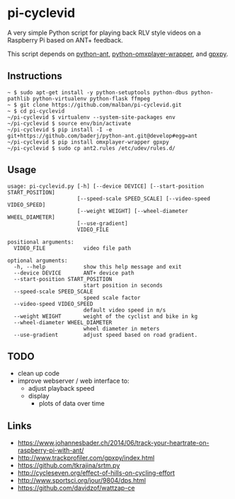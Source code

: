 # pi-cyclevid

A very simple Python script for playing back RLV style videos on a Raspberry Pi based on ANT+ feedback.

This script depends on [python-ant](https://github.com/baderj/python-ant), [python-omxplayer-wrapper](https://github.com/willprice/python-omxplayer-wrapper), and [gpxpy](https://github.com/tkrajina/gpxpy).

## Instructions

```
~ $ sudo apt-get install -y python-setuptools python-dbus python-pathlib python-virtualenv python-flask ffmpeg
~ $ git clone https://github.com/malban/pi-cyclevid.git
~ $ cd pi-cyclevid 
~/pi-cyclevid $ virtualenv --system-site-packages env
~/pi-cyclevid $ source env/bin/activate
~/pi-cyclevid $ pip install -I -e git+https://github.com/baderj/python-ant.git@develop#egg=ant
~/pi-cyclevid $ pip install omxplayer-wrapper gpxpy
~/pi-cyclevid $ sudo cp ant2.rules /etc/udev/rules.d/
```
## Usage

```
usage: pi-cyclevid.py [-h] [--device DEVICE] [--start-position START_POSITION]
                      [--speed-scale SPEED_SCALE] [--video-speed VIDEO_SPEED]
                      [--weight WEIGHT] [--wheel-diameter WHEEL_DIAMETER]
                      [--use-gradient]
                      VIDEO_FILE

positional arguments:
  VIDEO_FILE            video file path

optional arguments:
  -h, --help            show this help message and exit
  --device DEVICE       ANT+ device path
  --start-position START_POSITION
                        start position in seconds
  --speed-scale SPEED_SCALE
                        speed scale factor
  --video-speed VIDEO_SPEED
                        default video speed in m/s
  --weight WEIGHT       weight of the cyclist and bike in kg
  --wheel-diameter WHEEL_DIAMETER
                        wheel diameter in meters
  --use-gradient        adjust speed based on road gradient.
```

## TODO
* clean up code
* improve webserver / web interface to:
  * adjust playback speed
  * display
    * plots of data over time
    

## Links
* https://www.johannesbader.ch/2014/06/track-your-heartrate-on-raspberry-pi-with-ant/
* http://www.trackprofiler.com/gpxpy/index.html
* https://github.com/tkrajina/srtm.py
* http://cycleseven.org/effect-of-hills-on-cycling-effort
* http://www.sportsci.org/jour/9804/dps.html
* https://github.com/davidzof/wattzap-ce
